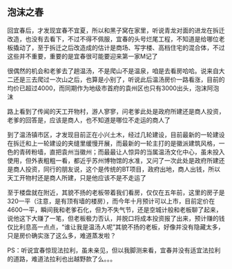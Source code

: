 ## 泡沫之春 ##

回宜春后，才发现宜春不宜夏，所以和黑子窝在家里，听说青龙对面的进龙在拆迁改造，也没有去看下，不过不得不佩服，宜春的头号烂尾工程，不知道是给哪位老板撬动了，至于拆迁之后改造成的估计是商场、写字楼、高档住宅的混合体，不过这些并不重要，重要的是宜春很可能要迎来第一家M记了

很偶然的机会和老爹去了趟温汤，不是爬山不是温泉，咱是去看房哈哈。说来自大二还是三去爬过一次山之后，也算是小别了，听说此后温汤房价一路看涨，目前的均价已超过4000，而同期作为地级市首府的袁州区也只有3000出头，泡沫阿泡沫

路上看到了传闻的天工开物村，游人寥寥，问老爹此处是政府所建还是商人投资，老爹的回答是，应该是商人，也不知道是哪位不走运的商人了

到了温汤镇市区，才发现目前正在小兴土木，经过几轮建设，目前最新的一轮建设在拆迁和上一轮建设的夹缝里缓慢开展，而最新的一轮主打的是徽派建筑风格，一色的青砖粉墙，直把袁州当徽州；而最最让人惊异的当属温汤文化中心，虽未投入使用，但外表粗粗一看，都近乎苏州博物馆的水准，又问了一次此处是政府所建还是商人投资，同行的朋友说，这个是传统的BT项目，政府出地，商人出钱，所以天工开物村还是商人所建，只是他应该不是不走运了

至于楼盘就在附近，其貌不扬的老板带着我们看房，仅仅在五年前，这里的房子是320一平（注意，是有顶有墙的楼房），而今年十月预计可以上市，目前定价在4600一平，瞬间我和老爹石化，但为不失气节，还是空城计般和老板聊了起来，说他这下大赚了一笔，但老板极力否认，并脱口将成本投资报了出来，预计赚的钱仅比利息高一点点，“谁让我是温汤人呢”其貌不扬的老板，好像并没有隐藏太多，只是房价确实涨了这么多，难道蒸发啦？

PS：听说宜春惊现法拉利，虽未亲见，但以我脚测来看，宜春并没有适宜法拉利的道路，难道法拉利也出越野款了么。。。